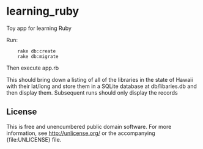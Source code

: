 # learning_ruby
Toy app for learning Ruby

Run:
```
    rake db:create
    rake db:migrate
```
 
Then execute app.rb

This should bring down a listing of all of the libraries in the state of Hawaii with their lat/long and store them in a SQLite database at db/libaries.db and then display them.  Subsequent runs should only display the records

## License

This is free and unencumbered public domain software. For more information, see http://unlicense.org/ or the accompanying {file:UNLICENSE} file.